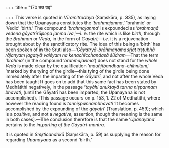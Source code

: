 +++
title = "170 तत्र यद्"

+++
This verse is quoted in *Vīramitrodaya* (Saṃskāra, p. 335), as laying
down that the Upanayana constitutes the ‘*brahmajanma*,’ ‘brahmic’ or
‘Vedic’ ‘birth.’ The compound ‘*brahmajanma*’ is expounded as ‘*brahmaṇā
vedena gāyatrīrūpeṇa janma iva*,’—i. e. the rite which is like *birth*,
through the *Brahman* or *Veda*, in the form of *Gāyatṛī*;—*i.e*. it is
a rejuvenation brought about by the sanctificatory rite. The idea of
this being a ‘birth’ has been spoken of in the Śruti
also—‘*Gāyatryā-brāhmaṇamasṛjat tṛṣṭubhā rājanyam jagatyā vaiśyam na
kenachicchandasā śūdram*—That the term ‘*brahma*’ (in the compound
‘*brahmajanma*’) does not stand for the *whole Veda* is made clear by
the qualification ‘*mauñjībandhana-chihnitam*,’ ‘marked by the tying of
the girdle—this tying of the girdle being done immediately after the
imparting of the *Gāyatrī*, and not after the whole Veda has been taught
It goes on to add that this same fact has been stated by Medhātithi
negatively, in the passage ‘*tayāhi anuktayā tanna niṣpannam bhavati*,
(until the Gāyatrī has been imparted, the Upanayana is not
accomplished). \[This passage occurs on p. 153, 1. 22 of Medhātithi,
where however the reading found is *tanniṣpannambhavati* ‘It becomes
accomplished by the expounding of the *gāyatrī*’ (Translation, p. 459);
which is a *positive*, and not a *negative*, assertion, though the
meaning is the same in both cases\].—The conclusion therefore is that
the name ‘*Upanayana*’ pertains to the *imparting* *of the
Gāyatri-mantra*.

It is quoted in *Smṛticandrikā* (Saṃskāra, p. 59) as supplying the
reason for regarding *Upanayana* as a second ‘birth.’


